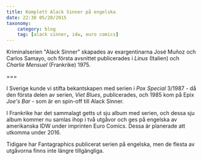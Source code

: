 ```yaml
---
title: Komplett Alack Sinner på engelska
date: 22:30 05/20/2015
taxonomy:
    category: blog
    tag: [alack sinner, idw, euro comics]
---
```


Kriminalserien "Alack Sinner" skapades av exargentinarna José Muñoz och Carlos Samayo, och första avsnittet publicerades i _Linus_ (Italien) och _Charlie Mensuel_ (Frankrike) 1975.

===

I Sverige kunde vi stifta bekantskapen med serien i _Pox Special_ 3/1987 - då den första delen av serien, _Viet Blues_, publicerades, och 1985 kom på Epix _Joe's Bar_ - som är en spin-off till Alack Sinner.

I Frankrike har det sammalagt getts ut sju album med serien, och dessa sju album kommer nu samlas ihop i två utgåvor och ges på engelska av amerikanska IDW under imprinten Euro Comics. Dessa är planerade att utkomma under 2016.

Tidigare har Fantagraphics publicerat serien på engelska, men de flesta av utgåvorna finns inte längre tillgängliga.
